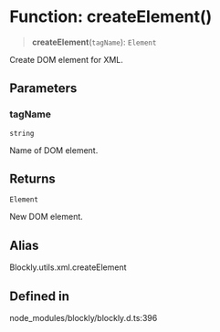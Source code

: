 # Function: createElement()

> **createElement**(`tagName`): `Element`

Create DOM element for XML.

## Parameters

### tagName

`string`

Name of DOM element.

## Returns

`Element`

New DOM element.

## Alias

Blockly.utils.xml.createElement

## Defined in

node_modules/blockly/blockly.d.ts:396
